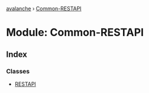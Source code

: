 [avalanche](../README.md) › [Common-RESTAPI](common_restapi.md)

# Module: Common-RESTAPI

## Index

### Classes

* [RESTAPI](../classes/common_restapi.restapi.md)
